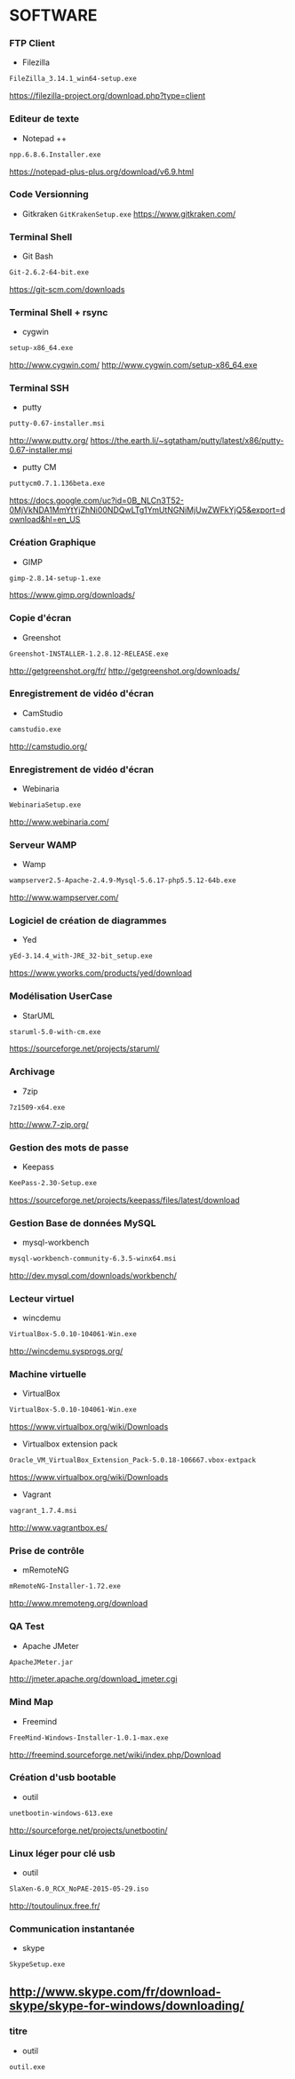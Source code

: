 # SOFTWARE

### FTP Client
* Filezilla
```sh
FileZilla_3.14.1_win64-setup.exe
```
https://filezilla-project.org/download.php?type=client

### Editeur de texte
* Notepad ++
```sh
npp.6.8.6.Installer.exe
```
https://notepad-plus-plus.org/download/v6.9.html

### Code Versionning 
* Gitkraken
```GitKrakenSetup.exe```
https://www.gitkraken.com/

### Terminal Shell
* Git Bash
```sh
Git-2.6.2-64-bit.exe
```
https://git-scm.com/downloads

### Terminal Shell + rsync
* cygwin
```sh
setup-x86_64.exe 
```
http://www.cygwin.com/
http://www.cygwin.com/setup-x86_64.exe

### Terminal SSH  
* putty
```sh
putty-0.67-installer.msi 
```
http://www.putty.org/
https://the.earth.li/~sgtatham/putty/latest/x86/putty-0.67-installer.msi

* putty CM
```sh
puttycm0.7.1.136beta.exe 
```
https://docs.google.com/uc?id=0B_NLCn3T52-0MjVkNDA1MmYtYjZhNi00NDQwLTg1YmUtNGNiMjUwZWFkYjQ5&export=download&hl=en_US

### Création Graphique
* GIMP
```sh
gimp-2.8.14-setup-1.exe
```
https://www.gimp.org/downloads/

### Copie d'écran
* Greenshot
```sh
Greenshot-INSTALLER-1.2.8.12-RELEASE.exe
```
http://getgreenshot.org/fr/
http://getgreenshot.org/downloads/

### Enregistrement de vidéo d'écran
* CamStudio
```sh
camstudio.exe
```
http://camstudio.org/

### Enregistrement de vidéo d'écran
* Webinaria
```sh
WebinariaSetup.exe
```
http://www.webinaria.com/

### Serveur WAMP
* Wamp
```sh
wampserver2.5-Apache-2.4.9-Mysql-5.6.17-php5.5.12-64b.exe
```
http://www.wampserver.com/

### Logiciel de création de diagrammes
* Yed
```sh
yEd-3.14.4_with-JRE_32-bit_setup.exe
```
https://www.yworks.com/products/yed/download

### Modélisation UserCase
* StarUML
```sh
staruml-5.0-with-cm.exe
```
https://sourceforge.net/projects/staruml/

### Archivage
* 7zip
```sh
7z1509-x64.exe
```
http://www.7-zip.org/

### Gestion des mots de passe
* Keepass
```sh
KeePass-2.30-Setup.exe
```
https://sourceforge.net/projects/keepass/files/latest/download

### Gestion Base de données MySQL
* mysql-workbench
```sh
mysql-workbench-community-6.3.5-winx64.msi
```
http://dev.mysql.com/downloads/workbench/

### Lecteur virtuel
* wincdemu
```sh
VirtualBox-5.0.10-104061-Win.exe
```
http://wincdemu.sysprogs.org/

### Machine virtuelle
* VirtualBox
```sh
VirtualBox-5.0.10-104061-Win.exe
```
https://www.virtualbox.org/wiki/Downloads

* Virtualbox extension pack
```sh
Oracle_VM_VirtualBox_Extension_Pack-5.0.18-106667.vbox-extpack
```
https://www.virtualbox.org/wiki/Downloads

* Vagrant
```sh
vagrant_1.7.4.msi
```
http://www.vagrantbox.es/

### Prise de contrôle
* mRemoteNG 
```sh
mRemoteNG-Installer-1.72.exe
```
http://www.mremoteng.org/download

### QA Test 
* Apache JMeter
```sh
ApacheJMeter.jar
```
http://jmeter.apache.org/download_jmeter.cgi

### Mind Map
* Freemind
```sh
FreeMind-Windows-Installer-1.0.1-max.exe
```
http://freemind.sourceforge.net/wiki/index.php/Download

### Création d'usb bootable
* outil
```sh
unetbootin-windows-613.exe
```
http://sourceforge.net/projects/unetbootin/

### Linux léger pour clé usb
* outil
```sh
SlaXen-6.0_RCX_NoPAE-2015-05-29.iso
```
http://toutoulinux.free.fr/

### Communication instantanée
* skype
```sh
SkypeSetup.exe
```
http://www.skype.com/fr/download-skype/skype-for-windows/downloading/
----

### titre
* outil
```sh
outil.exe
```
